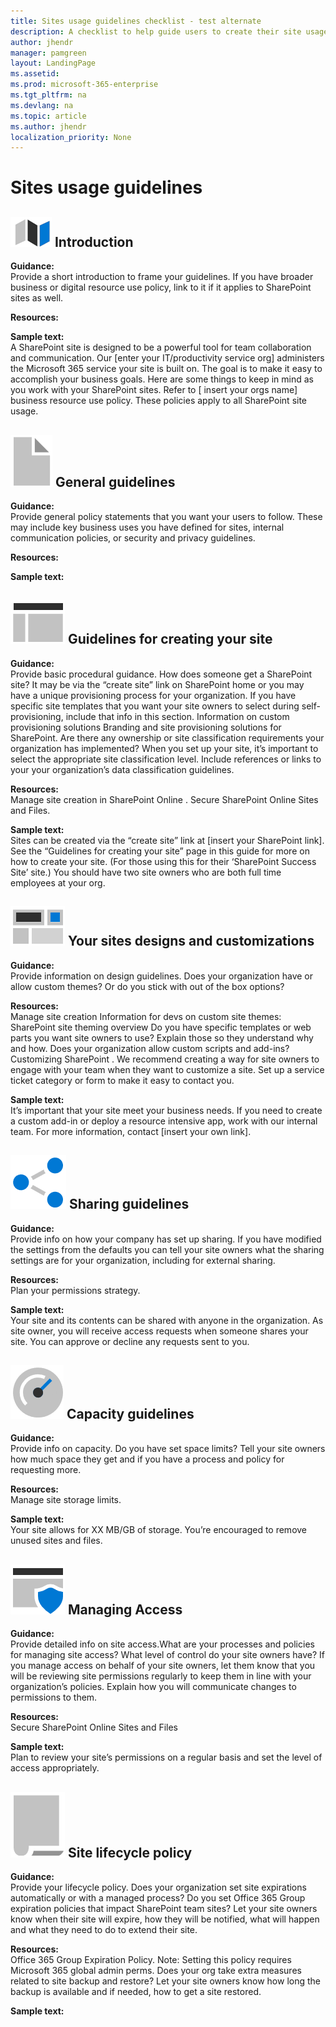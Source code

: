 ```yaml
---
title: Sites usage guidelines checklist - test alternate
description: A checklist to help guide users to create their site usage guidance.
author: jhendr
manager: pamgreen
layout: LandingPage
ms.assetid: 
ms.prod: microsoft-365-enterprise
ms.tgt_pltfrm: na
ms.devlang: na
ms.topic: article
ms.author: jhendr
localization_priority: None 
---
```


# Sites usage guidelines

## ![Alt image text](media/map.png "A map") Introduction
**Guidance:**</br>
Provide a short introduction to frame your guidelines. If you have broader business or digital resource use policy, link to it if it applies to SharePoint sites as well.

**Resources:**</br>

**Sample text:**</br>
A SharePoint site is designed to be a powerful tool for team collaboration and communication. Our [enter your IT/productivity service org] administers the Microsoft 365 service your site is built on. The goal is to make it easy to accomplish your business goals.
Here are some things to keep in mind as you work with your SharePoint sites.
Refer to [ insert your orgs name] business resource use policy. These policies apply to all SharePoint site usage.

 
## ![Alt image text](media/document.png "Guidelines") General guidelines
**Guidance:**</br> 
Provide general policy statements that you want your users to follow. These may include key business uses you have defined for sites, internal communication policies, or security and privacy guidelines.

**Resources:**</br>

**Sample text:**</br>
 
## ![Alt image text](media/subsite.png "Site")  Guidelines for creating your site

**Guidance:**</br>
Provide basic procedural guidance. How does someone get a SharePoint site? It may be via the “create site” link on SharePoint home or you may have a unique provisioning process for your organization.
If you have specific site templates that you want your site owners to select during self-provisioning, include that info in this section.
Information on custom provisioning solutions Branding and site provisioning solutions for SharePoint.
Are there any ownership or site classification requirements your organization has implemented? 
When you set up your site, it’s important to select the appropriate site classification level. Include references or links to your your organization’s data classification guidelines.

**Resources:**</br>
Manage site creation in SharePoint Online . 
Secure SharePoint Online Sites and Files. 

**Sample text:**</br>
Sites can be created via the “create site” link at [insert your SharePoint link]. See the “Guidelines for creating your site” page in this guide for more on how to create your site. (For those using this for their ‘SharePoint Success Site’ site.) You should have two site owners who are both full time employees at your org. 

 
## ![Alt image text](media/navigation.png "Site design")  Your sites designs and customizations

**Guidance:**</br>
Provide information on design guidelines. Does your organization have or allow custom themes? Or do you stick with out of the box options?

**Resources:**</br>
Manage site creation
Information for devs on custom site themes: SharePoint site theming overview
Do you have specific templates or web parts you want site owners to use? Explain those so they understand why and how. 
Does your organization allow custom scripts and add-ins? Customizing SharePoint .
We recommend creating a way for site owners to engage with your team when they want to customize a site. Set up a service ticket category or form to make it easy to contact you. 

**Sample text:**</br>
It’s important that your site meet your business needs. If you need to create a custom add-in or deploy a resource intensive app, work with our internal team. For more information, contact [insert your own link]. 

 
## ![Alt image text](media/sharing.png "Sharing") Sharing guidelines

**Guidance:**</br>
Provide info on how your company has set up sharing. If you have modified the settings from the defaults you can tell your site owners what the sharing settings are for your organization, including for external sharing. 

**Resources:** </br>
Plan your permissions strategy. 

**Sample text:** </br>
Your site and its contents can be shared with anyone in the organization. As site owner, you will receive access requests when someone shares your site. You can approve or decline any requests sent to you.

 
## ![Alt image text](media/capacity.png "Capacity")  Capacity guidelines 

**Guidance:** </br>
Provide info on capacity. Do you have set space limits? Tell your site owners how much space they get and if you have a process and policy for requesting more.

**Resources:**</br>
 Manage site storage limits.

**Sample text:** </br>
Your site allows for XX MB/GB of storage. You’re encouraged to remove unused sites and files.

 
## ![Alt image text](media/secure.png "Access")   Managing Access

**Guidance:**</br>
Provide detailed info on site access.What are your processes and policies for managing site access? What level of control do your site owners have? If you manage access on behalf of your site owners, let them know that you will be reviewing site permissions regularly to keep them in line with your organization’s policies. Explain how you will communicate changes to permissions to them.

**Resources:** </br>
Secure SharePoint Online Sites and Files 

**Sample text:** </br>
Plan to review your site’s permissions on a regular basis and set the level of access appropriately.


## ![Alt image text](media/policy.png "Policy")   Site lifecycle policy

**Guidance:**</br>
Provide your lifecycle policy. Does your organization set site expirations automatically or with a managed process? Do you set Office 365 Group expiration policies that impact SharePoint team sites? Let your site owners know when their site will expire, how they will be notified, what will happen and what they need to do to extend their site.

**Resources:** </br>
Office 365 Group Expiration Policy. 
Note: Setting this policy requires Microsoft 365 global admin perms.
Does your org take extra measures related to site backup and restore? Let your site owners know how long the backup is available and if needed, how to get a site restored.

**Sample text:** </br>